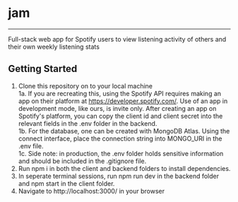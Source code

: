 # jam
---
Full-stack web app for Spotify users to view listening activity of others and their own weekly listening stats

## Getting Started
1. Clone this repository on to your local machine <br />
1a. If you are recreating this, using the Spotify API requires making an app on their platform at https://developer.spotify.com/. Use of an app in development mode, like ours, is invite only. After creating an app on Spotify's platform, you can copy the client id and client secret into the relevant fields in the .env folder in the backend. <br />
1b. For the database, one can be created with MongoDB Atlas. Using the connect interface, place the connection string into MONGO_URI in the .env file. <br />
1c. Side note: in production, the .env folder holds sensitive information and should be included in the .gitignore file. <br />
2. Run npm i in both the client and backend folders to install dependencies. 
3. In seperate terminal sessions, run npm run dev in the backend folder and npm start in the client folder.
4. Navigate to http://localhost:3000/ in your browser
